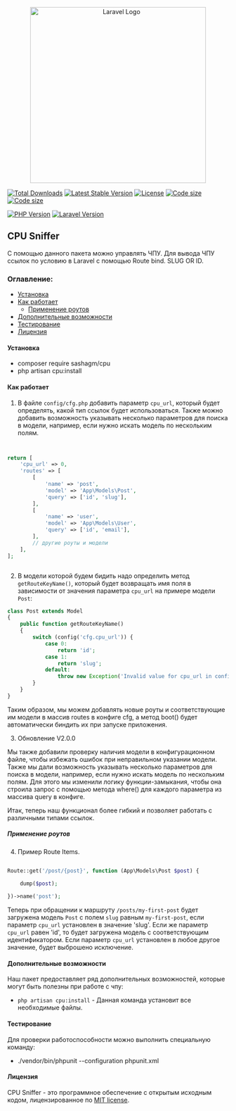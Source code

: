 <p align="center"><a href="https://laravel.com" target="_blank"><img src="https://raw.githubusercontent.com/laravel/art/master/logo-lockup/5%20SVG/2%20CMYK/1%20Full%20Color/laravel-logolockup-cmyk-red.svg" width="400" alt="Laravel Logo"></a></p>

<p align="center">

<a href="https://packagist.org/packages/sashagm/cpu"><img src="https://img.shields.io/packagist/dt/sashagm/cpu" alt="Total Downloads"></a>
<a href="https://packagist.org/packages/sashagm/cpu"><img src="https://img.shields.io/packagist/v/sashagm/cpu" alt="Latest Stable Version"></a>
<a href="https://packagist.org/packages/sashagm/cpu"><img src="https://img.shields.io/packagist/l/sashagm/cpu" alt="License"></a>
<a href="https://packagist.org/packages/sashagm/cpu"><img src="https://img.shields.io/github/languages/code-size/sashagm/cpu" alt="Code size"></a>
<a href="https://packagist.org/packages/sashagm/cpu"><img src="https://img.shields.io/packagist/stars/sashagm/cpu" alt="Code size"></a>

[![PHP Version](https://img.shields.io/badge/PHP-%2B8-blue)](https://www.php.net/)
[![Laravel Version](https://img.shields.io/badge/Laravel-%2B10-red)](https://laravel.com/)

</p>


## CPU Sniffer

С помощью данного пакета можно управлять ЧПУ. Для вывода ЧПУ ссылок по условию в Laravel с помощью Route bind. SLUG OR ID.

### Оглавление:

- [Установка](#установка)
- [Как работает](#как-работает)
  - [Применение роутов](#применение-роутов)
- [Дополнительные возможности](#дополнительные-возможности)        
- [Тестирование](#тестирование)
- [Лицензия](#лицензия)

#### Установка

- composer require sashagm/cpu
- php artisan cpu:install



#### Как работает

1. В файле `config/cfg.php` добавить параметр `cpu_url`, который будет определять, какой тип ссылок будет использоваться.
Также можно добавить возможность указывать несколько параметров для поиска в модели, например, если нужно искать модель по нескольким полям. 


```php


return [
    'cpu_url' => 0,
    'routes' => [
        [
            'name' => 'post',
            'model' => 'App\Models\Post',
            'query' => ['id', 'slug'],
        ],
        [
            'name' => 'user',
            'model' => 'App\Models\User',
            'query' => ['id', 'email'],
        ],
        // другие роуты и модели
    ],
];



```




2. В модели которой будем бидить надо определить метод `getRouteKeyName()`, который будет возвращать имя поля в зависимости от значения параметра `cpu_url` на примере модели `Post`:

```php
class Post extends Model
{
    public function getRouteKeyName()
    {
        switch (config('cfg.cpu_url')) {
            case 0:
                return 'id';
            case 1:
                return 'slug';
            default:
                throw new Exception('Invalid value for cpu_url in config/cfg.php');
        }
    }
}
```

Таким образом, мы можем добавлять новые роуты и соответствующие им модели в массив routes в конфиге cfg, а метод boot() будет автоматически биндить их при запуске приложения.

3. Обновление V2.0.0

Мы также добавили проверку наличия модели в конфигурационном файле, чтобы избежать ошибок при неправильном указании модели. Также мы дали возможность указывать несколько параметров для поиска в модели, например, если нужно искать модель по нескольким полям. Для этого мы изменили логику функции-замыкания, чтобы она строила запрос с помощью метода where() для каждого параметра из массива query в конфиге.

Итак, теперь наш функционал более гибкий и позволяет работать с различными типами ссылок.


##### Применение роутов
4. Пример Route Items.

```php

Route::get('/post/{post}', function (App\Models\Post $post) {

    dump($post);
    
})->name('post');
```


Теперь при обращении к маршруту `/posts/my-first-post` будет загружена модель `Post` с полем `slug` равным `my-first-post`, если параметр `cpu_url` установлен в значение 'slug'. Если же параметр `cpu_url` равен 'id', то будет загружена модель с соответствующим идентификатором. Если параметр `cpu_url` установлен в любое другое значение, будет выброшено исключение.


#### Дополнительные возможности

Наш пакет предоставляет ряд дополнительных возможностей, которые могут быть полезны при работе с чпу:

- `php artisan cpu:install` - Данная команда установит все необходимые файлы.

#### Тестирование

Для проверки работоспособности можно выполнить специальную команду:

- ./vendor/bin/phpunit --configuration phpunit.xml

#### Лицензия

CPU Sniffer - это программное обеспечение с открытым исходным кодом, лицензированное по [MIT license](LICENSE.md ).


